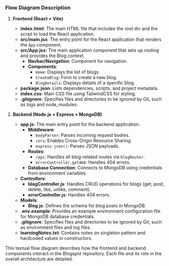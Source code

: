 ### Flow Diagram Description

1. **Frontend (React + Vite)**
   - **index.html**: The main HTML file that includes the root div and the script to load the React application.
   - **src/main.jsx**: The entry point for the React application that renders the `App` component.
   - **src/App.jsx**: The main application component that sets up routing and provides the Blog context.
     - **Navbar/Navigation**: Component for navigation.
     - **Components**:
       - `Home`: Displays the list of blogs.
       - `CreateBlog`: Form to create a new blog.
       - `BlogDetails`: Displays details of a specific blog.
   - **package.json**: Lists dependencies, scripts, and project metadata.
   - **index.css**: Main CSS file using TailwindCSS for styling.
   - **.gitignore**: Specifies files and directories to be ignored by Git, such as logs and node_modules.

2. **Backend (Node.js + Express + MongoDB)**
   - **app.js**: The main entry point for the backend application.
     - **Middleware**:
       - `bodyParser`: Parses incoming request bodies.
       - `cors`: Enables Cross-Origin Resource Sharing.
       - `express.json()`: Parses JSON payloads.
     - **Routes**:
       - `/api`: Handles all blog-related routes via `blogRouter`.
       - `errorController.get404`: Handles 404 errors.
     - **Database Connection**: Connects to MongoDB using credentials from environment variables.
   - **Controllers**:
     - **blogController.js**: Handles CRUD operations for blogs (get, post, delete, like, unlike, comment).
     - **errorController.js**: Handles 404 errors.
   - **Models**:
     - **Blog.js**: Defines the schema for blog posts in MongoDB.
   - **.env.example**: Provides an example environment configuration file for MongoDB database credentials.
   - **.gitignore**: Specifies files and directories to be ignored by Git, such as environment files and log files.
   - **learningNotes.txt**: Contains notes on singleton pattern and hardcoded values in constructors.

This textual flow diagram describes how the frontend and backend components interact in the Blogspot repository. Each file and its role in the overall architecture are detailed.
